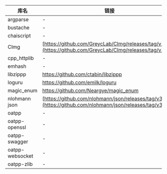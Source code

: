 | 库名                | 链接                                                                       |
|---------------------|----------------------------------------------------------------------------|
| argparse            | -                                                                          |
| bustache            | -                                                                          |
| chaiscript          | -                                                                          |
| CImg                | [https://github.com/GreycLab/CImg/releases/tag/v.3.2.3](https://github.com/GreycLab/CImg/releases/tag/v.3.2.3) |
| cpp_httplib         | -                                                                          |
| emhash              | -                                                                          |                                              |
| libzippp            | https://github.com/ctabin/libzippp                                                                          |
| loguru              | https://github.com/emilk/loguru                                                                          |
| magic_enum          | https://github.com/Neargye/magic_enum                                                                          |
| nlohmann json       | [https://github.com/nlohmann/json/releases/tag/v3.11.2](https://github.com/nlohmann/json/releases/tag/v3.11.2) |
| oatpp               | -                                                                          |
| oatpp-openssl       | -                                                                          |
| oatpp-swagger       | -                                                                          |
| oatpp-websocket     | -                                                                          |
| oatpp-zlib          | -                                                                          |
